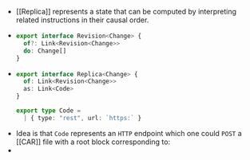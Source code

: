 - [[Replica]] represents a state that can be computed by interpreting related instructions in their causal order.
- ```ts
  export interface Revision<Change> {
    of?: Link<Revision<Change>>
    do: Change[]
  }
  ```
- ```ts
  export interface Replica<Change> {
    of: Link<Revision<Change>>
    as: Link<Code>
  }
  
  export type Code =
    | { type: "rest", url: `https:` }
  ```
- Idea is that `Code` represents an `HTTP` endpoint which one could `POST` a [[CAR]] file with a root block corresponding to:
-